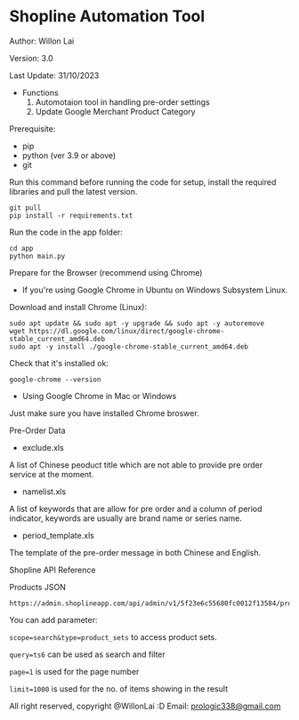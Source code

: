 # Shopline Automation Tool

Author: Willon Lai

Version: 3.0

Last Update: 31/10/2023

- Functions
  1. Automotaion tool in handling pre-order settings
  2. Update Google Merchant Product Category

Prerequisite:

* pip
* python (ver 3.9 or above)
* git

Run this command before running the code for setup, install the required libraries and pull the latest version.

```
git pull
pip install -r requirements.txt   
```

Run the code in the app folder:

```
cd app
python main.py

```

Prepare for the Browser (recommend using Chrome)

* If you're using Google Chrome in Ubuntu on Windows Subsystem Linux.

Download and install Chrome (Linux):

```
sudo apt update && sudo apt -y upgrade && sudo apt -y autoremove
wget https://dl.google.com/linux/direct/google-chrome-stable_current_amd64.deb
sudo apt -y install ./google-chrome-stable_current_amd64.deb
```

Check that it's installed ok:

```
google-chrome --version
```

* Using Google Chrome in Mac or Windows

Just make sure you have installed Chrome broswer.

Pre-Order Data

- exclude.xls

A list of Chinese peoduct title which are not able to provide pre order service at the moment.

- namelist.xls

A list of keywords that are allow for pre order and a column of period indicator, keywords are usually are brand name or series name.

* period_template.xls

The template of the pre-order message in both Chinese and English.

Shopline API Reference

Products JSON

```
https://admin.shoplineapp.com/api/admin/v1/5f23e6c55680fc0012f13584/products?
```

You can add parameter:

`scope=search&type=product_sets` to access product sets.

`query=ts6` can be used as search and filter

`page=1` is used for the page number

`limit=1000` is used for the no. of items showing in the result

All right reserved, copyright @WillonLai :D
Email: prologic338@gmail.com
